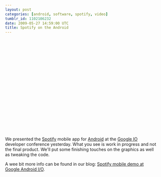 ```yaml
---
layout: post
categories: [android, software, spotify, video]
tumblr_id: 1102106232  
date: 2009-05-27 14:59:00 UTC
title: Spotify on the Android
---
```


<object width="500" height="306"><param name="movie" value="http://www.youtube-nocookie.com/v/7ALGPknOsiU&hl=en&fs=1&rel=0&hd=1"></param><param name="allowFullScreen" value="true"></param><param name="allowscriptaccess" value="always"></param><embed src="http://www.youtube-nocookie.com/v/7ALGPknOsiU&hl=en&fs=1&rel=0&hd=1" type="application/x-shockwave-flash" allowscriptaccess="always" allowfullscreen="true" width="500" height="306"></embed></object>

We presented the <a href="http://www.spotify.com/">Spotify</a> mobile app for <a href="http://www.android.com/">Android</a> at the <a href="http://code.google.com/events/io/">Google IO</a> developer conference yesterday. What you see is work in progress and not the final product. We'll put some finishing touches on the graphics as well as tweaking the code.

A wee bit more info can be found in our blog: <a href="http://www.spotify.com/blog/archives/2009/05/28/spotify-mobile-demo-at-google-android-io/">Spotify mobile demo at Google Android I/O</a>.
